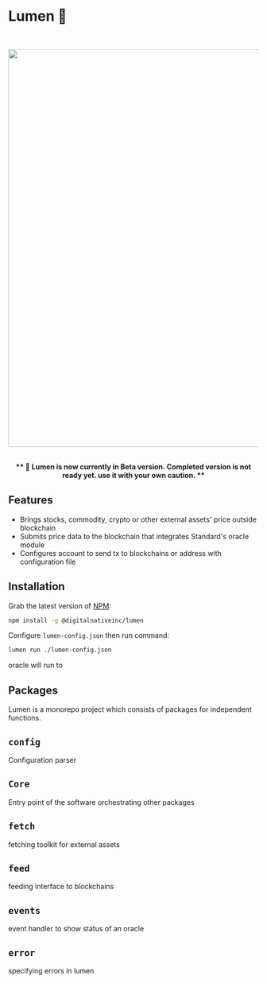 # Lumen 🔅
<br>
<p align="center">

<img src="https://raw.githubusercontent.com/digitalnativeinc/lumen/main/media/lumen.png" width="800">
<br><br>


<p align="center"><strong>
** 🚨 Lumen is now currently in Beta version. Completed version is not ready yet. use it with your own caution. **</strong>
</p>

## Features

- Brings stocks, commodity, crypto or other external assets' price outside blockchain
- Submits price data to the blockchain that integrates Standard's oracle module
- Configures account to send tx to blockchains or address with configuration file

## Installation

Grab the latest version of [NPM](https://www.npmjs.com/package/@digitalnativeinc/houston):

```sh
npm install -g @digitalnativeinc/lumen
```

Configure `lumen-config.json` then run command:

```bash
lumen run ./lumen-config.json
```

oracle will run to

## Packages

Lumen is a monorepo project which consists of packages for independent functions.

## `config`

Configuration parser

## `Core`

Entry point of the software orchestrating other packages

## `fetch`

fetching toolkit for external assets

## `feed`

feeding interface to blockchains

## `events`

event handler to show status of an oracle

## `error`

specifying errors in lumen 
